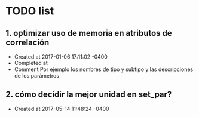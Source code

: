 # TODO list
## 1. optimizar uso de memoria en atributos de correlación
- Created at   2017-01-06 17:11:02 -0400
- Completed at 
- Comment      Por ejemplo los nombres de tipo y subtipo y las descripciones de los parámetros

## 2. cómo decidir la mejor unidad en set_par?
- Created at   2017-05-14 11:48:24 -0400

